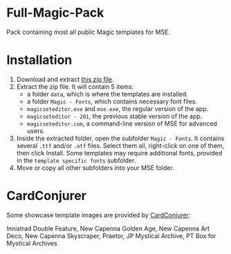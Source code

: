 # Full-Magic-Pack
Pack containing most all public Magic templates for MSE.

# Installation

1. Download and extract [this zip file](https://github.com/MagicSetEditorPacks/Full-Magic-Pack/archive/refs/heads/main.zip).
2. Extract the zip file. It will contain 5 items:
    * a folder `data`, which is where the templates are installed.
    * a folder `Magic - Fonts`, which contains necessary font files.
    * `magicseteditor.exe` and `mse.exe`, the regular version of the app.
    * `magicseteditor - 201`, the previous stable version of the app.
    * `magicseteditor.com`, a command-line version of MSE for advanced users.
4. Inside the extracted folder, open the subfolder `Magic - Fonts`. It contains several `.ttf` and/or `.otf` files. Select them all, right-click on one of them, then click Install. Some templates may require additional fonts, provided in the `template specific fonts` subfolder.
5. Move or copy all other subfolders into your MSE folder.

# CardConjurer
Some showcase template images are provided by [CardConjurer](https://cardconjurer.com/):

Innistrad Double Feature, New Capenna Golden Age, New Capenna Art Deco, New Capenna Skyscraper, Praetor, JP Mystical Archive, PT Box for Mystical Archives
